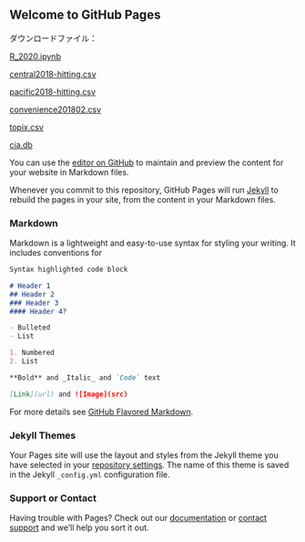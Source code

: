 ## Welcome to GitHub Pages

ダウンロードファイル：

[R_2020.ipynb](https://joji.github.io/R_2020.ipynb)

[central2018-hitting.csv](https://joji.github.io/central2018-hitting.csv)

[pacific2018-hitting.csv](https://joji.github.io/pacific2018-hitting.csv)

[convenience201802.csv](https://joji.github.io/convenience201802.csv)

[topix.csv](https://joji.github.io/topix.csv)

[cia.db](https://joji.github.io/cia.db)

You can use the [editor on GitHub](https://github.com/joji/joji.github.io/edit/master/README.md) to maintain and preview the content for your website in Markdown files.

Whenever you commit to this repository, GitHub Pages will run [Jekyll](https://jekyllrb.com/) to rebuild the pages in your site, from the content in your Markdown files.

### Markdown

Markdown is a lightweight and easy-to-use syntax for styling your writing. It includes conventions for

```markdown
Syntax highlighted code block

# Header 1
## Header 2
### Header 3
#### Header 4?

- Bulleted
- List

1. Numbered
2. List

**Bold** and _Italic_ and `Code` text

[Link](url) and ![Image](src)
```

For more details see [GitHub Flavored Markdown](https://guides.github.com/features/mastering-markdown/).

### Jekyll Themes

Your Pages site will use the layout and styles from the Jekyll theme you have selected in your [repository settings](https://github.com/joji/joji.github.io/settings). The name of this theme is saved in the Jekyll `_config.yml` configuration file.

### Support or Contact

Having trouble with Pages? Check out our [documentation](https://help.github.com/categories/github-pages-basics/) or [contact support](https://github.com/contact) and we’ll help you sort it out.
